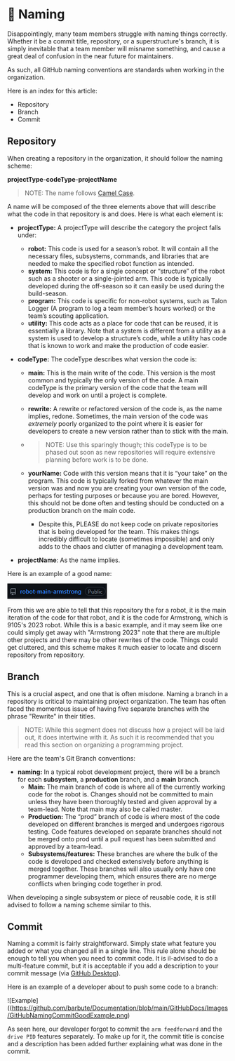 # 📛 Naming

Disappointingly, many team members struggle with naming things correctly. Whether it be a commit title, repository, or a superstructure's branch, it is simply inevitable that a team member will misname something, and cause a great deal of confusion in the near future for maintainers.

As such, all GitHub naming conventions are standards when working in the organization.

Here is an index for this article:

- Repository
- Branch
- Commit

## Repository

When creating a repository in the organization, it should follow the naming scheme:

**projectType**-**codeType**-**projectName**

> NOTE: The name follows [Camel Case](https://en.wikipedia.org/wiki/Camel_case).

A name will be composed of the three elements above that will describe what the code in that repository is and does. Here is what each element is:

- **projectType:** A projectType will describe the category the project falls under:

  - **robot:** This code is used for a season’s robot. It will contain all the necessary files, subsystems, commands, and libraries that are needed to make the specified robot function as intended.
  - **system:** This code is for a single concept or “structure” of the robot such as a shooter or a single-jointed arm. This code is typically developed during the off-season so it can easily be used during the build-season.
  - **program:** This code is specific for non-robot systems, such as Talon Logger (A program to log a team member’s hours worked) or the team’s scouting application.
  - **utility:** This code acts as a place for code that can be reused, it is essentially a library. Note that a system is different from a utility as a system is used to develop a structure’s code, while a utility has code that is known to work and make the production of code easier.

- **codeType:** The codeType describes what version the code is:

  - **main:** This is the main write of the code. This version is the most common and typically the only version of the code. A main codeType is the primary version of the code that the team will develop and work on until a project is complete.

  - **rewrite:** A rewrite or refactored version of the code is, as the name implies, redone. Sometimes, the main version of the code was *extremely* poorly organized to the point where it is easier for developers to create a new version rather than to stick with the main. 

  - >  NOTE: Use this sparingly though; this codeType is to be phased out soon as new repositories will require extensive planning before work is to be done.

  - **yourName:** Code with this version means that it is “your take” on the program. This code is typically forked from whatever the main version was and now you are creating your own version of the code, perhaps for testing purposes or because you are bored. However, this should not be done often and testing should be conducted on a production branch on the main code. 

    - Despite this, PLEASE do not keep code on private repositories that is being developed for the team. This makes things incredibly difficult to locate (sometimes impossible) and only adds to the chaos and clutter of managing a development team.

- **projectName**: As the name implies. 

Here is an example of a good name:

![Example](/GitHubDocs/Images/GitHubNamingRepositoryGoodExample.png)

From this we are able to tell that this repository the for a robot, it is the main iteration of the code for that robot, and it is the code for Armstrong, which is 9105's 2023 robot. While this is a basic example, and it may seem like one could simply get away with "Armstrong 2023" note that there are multiple other projects and there may be other rewrites of the code. Things could get cluttered, and this scheme makes it much easier to locate and discern repository from repository.

## Branch

This is a crucial aspect, and one that is often misdone. Naming a branch in a repository is critical to maintaining project organization. The team has often faced the momentous issue of having five separate branches with the phrase "Rewrite" in their titles.

> NOTE: While this segment does not discuss how a project will be laid out, it does intertwine with it. As such it is recommended that you read this section on organizing a programming project.

Here are the team's Git Branch conventions:

- **naming:** In a typical robot development project, there will be a branch for each **subsystem**, a **production** branch, and a **main** branch.
  - **Main:** The main branch of code is where all of the currently working code for the robot is. Changes should not be committed to main unless they have been thoroughly tested and given approval by a team-lead. Note that main may also be called master.
  - **Production:** The “prod” branch of code is where most of the code developed on different branches is merged and undergoes rigorous testing. Code features developed on separate branches should not be merged onto prod until a pull request has been submitted and approved by a team-lead.
  - **Subsystems/features:** These branches are where the bulk of the code is developed and checked extensively before anything is merged together. These branches will also usually only have one programmer developing them, which ensures there are no merge conflicts when bringing code together in prod.

When developing a single subsystem or piece of reusable code, it is still advised to follow a naming scheme similar to this.

## Commit

Naming a commit is fairly straightforward. Simply state what feature you added or what you changed all in a single line. This rule alone should be enough to tell you when you need to commit code. It is il-advised to do a multi-feature commit, but it is acceptable if you add a description to your commit message (via [GitHub Desktop](https://desktop.github.com/)).

Here is an example of a developer about to push some code to a branch:

![Example]((https://github.com/barbute/Documentation/blob/main/GitHubDocs/Images/GitHubNamingCommitGoodExample.png)

As seen here, our developer forgot to commit the `arm feedforward` and the `drive PID` features separately. To make up for it, the commit title is concise and a description has been added further explaining what was done in the commit.

